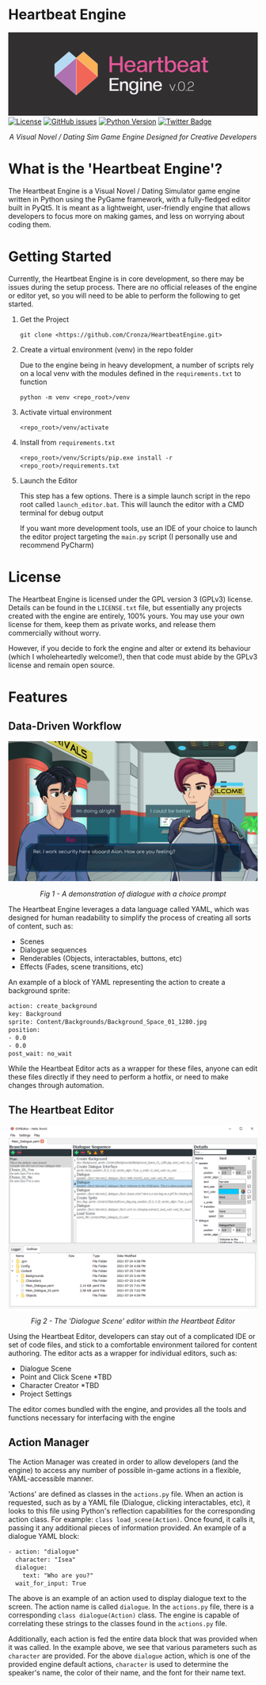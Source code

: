 # Heartbeat Engine
![ScreenShot](Images/HeartbeatEngine_Banner.jpg?raw=true "Heartbeat Engine Banner")
[![License](https://img.shields.io/badge/license-GPLv3-blue?label=license&style=flat-square)](LICENSE.txt)
[![GitHub issues](https://img.shields.io/github/issues-raw/Cronza/HeartbeatEngine?style=flat-square)](https://github.com/Cronza/HeartbeatEngine/issues)
[![Python Version](https://img.shields.io/badge/python-3.8-4B8BBE?style=flat-square)](https://www.python.org/downloads/release/python-380/)
[![Twitter Badge](https://img.shields.io/badge/Twitter-Profile-informational?style=flat-square&logo=twitter&logoColor=white&color=1CA2F1)](https://twitter.com/SomeCronzaGuy)

<p align="center"><em>A Visual Novel / Dating Sim Game Engine Designed for Creative Developers</em></p>

# What is the 'Heartbeat Engine'?

The Heartbeat Engine is a Visual Novel / Dating Simulator game engine written in Python using the PyGame framework, with a fully-fledged editor built in PyQt5. It is meant as a lightweight, user-friendly engine that allows developers to focus more on making games, and less on worrying about coding them.

# Getting Started
Currently, the Heartbeat Engine is in core development, so there may be issues during the setup process. There are no official releases of the engine or editor yet, so you will need to be able to perform the following to get started.
1. Get the Project

    ```
    git clone <https://github.com/Cronza/HeartbeatEngine.git>
    ```

2. Create a virtual environment (venv) in the repo folder

    Due to the engine being in heavy development, a number of scripts rely on a local venv with the modules defined in the `requirements.txt` to function
    ```
    python -m venv <repo_root>/venv
    ```

3. Activate virtual environment

    ```
    <repo_root>/venv/activate
    ``` 
    
4. Install from `requirements.txt`

    ```
    <repo_root>/venv/Scripts/pip.exe install -r <repo_root>/requirements.txt
    ```
   
5. Launch the Editor
    
   This step has a few options. There is a simple launch script in the repo root called `launch_editor.bat`. This will launch the editor with a CMD terminal for debug output
   
   If you want more development tools, use an IDE of your choice to launch the editor project targeting the `main.py` script (I personally use and recommend PyCharm) 

# License
The Heartbeat Engine is licensed under the GPL version 3 (GPLv3) license. Details can be found in the `LICENSE.txt` file, but essentially any projects created with the engine are entirely, 100% yours. You may use your own license for them, keep them as private works, and release them commercially without worry. 

However, if you decide to fork the engine and alter or extend its behaviour (which I wholeheartedly welcome!), then that code must abide by the GPLv3 license and remain open source.
 
# Features
## Data-Driven Workflow
![ScreenShot](Images/v02_Dialogue_Scene.png?raw=true "Dialogue Scene")
<p align="center"><em>Fig 1 - A demonstration of dialogue with a choice prompt</em></p>
The Heartbeat Engine leverages a data language called YAML, which was designed for human readability to simplify the process of creating all sorts of content, such as:

- Scenes
- Dialogue sequences
- Renderables (Objects, interactables, buttons, etc)
- Effects (Fades, scene transitions, etc)

An example of a block of YAML representing the action to create a background sprite:
```
action: create_background
key: Background
sprite: Content/Backgrounds/Background_Space_01_1280.jpg
position:
- 0.0
- 0.0
post_wait: no_wait
```

While the Heartbeat Editor acts as a wrapper for these files, anyone can edit these files directly if they need to perform a hotfix, or need to make changes through automation.

## The Heartbeat Editor
![ScreenShot](Images/v02_Dialogue_Editor.png?raw=true "Dialogue Editor")
<p align="center"><em>Fig 2 - The 'Dialogue Scene' editor within the Heartbeat Editor</em></p>

Using the Heartbeat Editor, developers can stay out of a complicated IDE or set of code files, and stick to a comfortable environment tailored for content authoring. The editor acts as a wrapper for individual editors, such as:
- Dialogue Scene
- Point and Click Scene *TBD
- Character Creator *TBD
- Project Settings

The editor comes bundled with the engine, and provides all the tools and functions necessary for interfacing with the engine

## Action Manager
The Action Manager was created in order to allow developers (and the engine) to access any number of possible in-game actions in a flexible, YAML-accessible manner.

'Actions' are defined as classes in the `actions.py` file. When an action is requested, such as by a YAML file (Dialogue, clicking interactables, etc), it looks to this file using Python's reflection capabilities for the corresponding action class. For example: `class load_scene(Action)`. Once found, it calls it, passing it any additional pieces of information provided. An example of a dialogue YAML block:

```
- action: "dialogue"
  character: "Isea"
  dialogue:
    text: "Who are you?"
  wait_for_input: True
```
The above is an example of an action used to display dialogue text to the screen. The action name is called `dialogue`. In the `actions.py` file, there is a corresponding `class dialogue(Action)` class. The engine is capable of correlating these strings to the classes found in the `actions.py` file. 

Additionally, each action is fed the entire data block that was provided when it was called. In the example above, we see that various parameters such as `character` are provided. For the above `dialogue` action, which is one of the provided engine default actions, `character` is used to determine the speaker's name, the color of their name, and the font for their name text.
